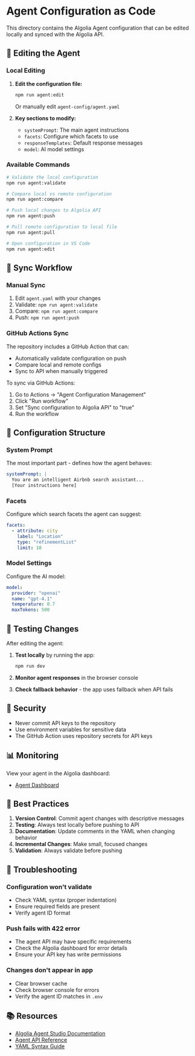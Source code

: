 # Agent Configuration as Code

This directory contains the Algolia Agent configuration that can be edited locally and synced with the Algolia API.

## 📝 Editing the Agent

### Local Editing

1. **Edit the configuration file:**
   ```bash
   npm run agent:edit
   ```
   Or manually edit `agent-config/agent.yaml`

2. **Key sections to modify:**
   - `systemPrompt`: The main agent instructions
   - `facets`: Configure which facets to use
   - `responseTemplates`: Default response messages
   - `model`: AI model settings

### Available Commands

```bash
# Validate the local configuration
npm run agent:validate

# Compare local vs remote configuration
npm run agent:compare

# Push local changes to Algolia API
npm run agent:push

# Pull remote configuration to local file
npm run agent:pull

# Open configuration in VS Code
npm run agent:edit
```

## 🔄 Sync Workflow

### Manual Sync

1. Edit `agent.yaml` with your changes
2. Validate: `npm run agent:validate`
3. Compare: `npm run agent:compare`
4. Push: `npm run agent:push`

### GitHub Actions Sync

The repository includes a GitHub Action that can:
- Automatically validate configuration on push
- Compare local and remote configs
- Sync to API when manually triggered

To sync via GitHub Actions:
1. Go to Actions → "Agent Configuration Management"
2. Click "Run workflow"
3. Set "Sync configuration to Algolia API" to "true"
4. Run the workflow

## 🎯 Configuration Structure

### System Prompt
The most important part - defines how the agent behaves:

```yaml
systemPrompt: |
  You are an intelligent Airbnb search assistant...
  [Your instructions here]
```

### Facets
Configure which search facets the agent can suggest:

```yaml
facets:
  - attribute: city
    label: "Location"
    type: "refinementList"
    limit: 10
```

### Model Settings
Configure the AI model:

```yaml
model:
  provider: "openai"
  name: "gpt-4.1"
  temperature: 0.7
  maxTokens: 500
```

## 🧪 Testing Changes

After editing the agent:

1. **Test locally** by running the app:
   ```bash
   npm run dev
   ```

2. **Monitor agent responses** in the browser console

3. **Check fallback behavior** - the app uses fallback when API fails

## 🔐 Security

- Never commit API keys to the repository
- Use environment variables for sensitive data
- The GitHub Action uses repository secrets for API keys

## 📊 Monitoring

View your agent in the Algolia dashboard:
- [Agent Dashboard](https://dashboard.algolia.com/apps/8W4UB9R8JC/agent-studio/agents/26cc363c-f96a-4170-bf36-46b734a6936a)

## 🤝 Best Practices

1. **Version Control**: Commit agent changes with descriptive messages
2. **Testing**: Always test locally before pushing to API
3. **Documentation**: Update comments in the YAML when changing behavior
4. **Incremental Changes**: Make small, focused changes
5. **Validation**: Always validate before pushing

## 🐛 Troubleshooting

### Configuration won't validate
- Check YAML syntax (proper indentation)
- Ensure required fields are present
- Verify agent ID format

### Push fails with 422 error
- The agent API may have specific requirements
- Check the Algolia dashboard for error details
- Ensure your API key has write permissions

### Changes don't appear in app
- Clear browser cache
- Check browser console for errors
- Verify the agent ID matches in `.env`

## 📚 Resources

- [Algolia Agent Studio Documentation](https://www.algolia.com/doc/guides/algolia-ai/agent-studio/)
- [Agent API Reference](https://www.algolia.com/doc/api-reference/api-methods/agent/)
- [YAML Syntax Guide](https://yaml.org/spec/1.2/spec.html)
